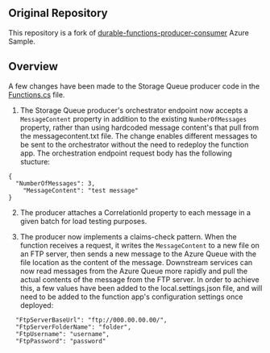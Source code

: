 ## Original Repository

This repository is a fork of [durable-functions-producer-consumer](https://github.com/Azure-Samples/durable-functions-producer-consumer) Azure Sample.

## Overview

A few changes have been made to the Storage Queue producer code in the [Functions.cs](https://github.com/lucashuet93/durable-functions-producer-consumer/blob/master/Producer/StorageQueues/Functions.cs) file. 

1) The Storage Queue producer's orchestrator endpoint now accepts a ```MessageContent``` property in addition to the existing ```NumberOfMessages``` property, rather than using hardcoded message content's that pull from the messagecontent.txt file. The change enables different messages to be sent to the orchestrator without the need to redeploy the function app. The orchestration endpoint request body has the following stucture:

```
{
  "NumberOfMessages": 3,
	"MessageContent": "test message"
}
```

2) The producer attaches a CorrelationId property to each message in a given batch for load testing purposes.

3) The producer now implements a claims-check pattern. When the function receives a request, it writes the ```MessageContent``` to a new file on an FTP server, then sends a new message to the Azure Queue with the file location as the content of the message. Downstream services can now read messages from the Azure Queue more rapidly and pull the actual contents of the message from the FTP server. In order to achieve this, a few values have been added to the local.settings.json file, and will need to be added to the function app's configuration settings once deployed:

```
  "FtpServerBaseUrl": "ftp://000.00.00.00/",
  "FtpServerFolderName": "folder",
  "FtpUsername": "username",
  "FtpPassword": "password"
```